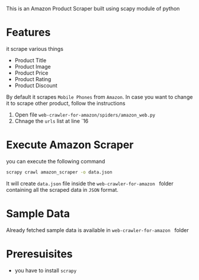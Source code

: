 
This is an Amazon Product Scraper built using scapy module of python

# Features
it scrape various things
- Product Title
- Product Image
- Product Price
- Product Rating
- Product Discount

By default it scrapes `Mobile Phones`  from `Amazon`.
In case you want to change it to scrape other product, follow the instructions
1. Open file `web-crawler-for-amazon/spiders/amazon_web.py`
2. Chnage the `urls` list at line `16

# Execute Amazon Scraper
you can execute the following command
```bash
scrapy crawl amazon_scraper -o data.json
```

It will create `data.json` file inside the `web-crawler-for-amazon ` folder containing all the scraped data in `JSON` format.

# Sample Data
Already fetched sample data is available in `web-crawler-for-amazon ` folder

# Preresuisites
- you have to install `scrapy`
